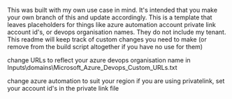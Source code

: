 This was built with my own use case in mind.  It's intended that you make your own branch of this and update accordingly.  This is a template that leaves placeholders for things like azure automation account private link account id's, or devops organisation names.  They do not include my tenant.  This readme will keep track of custom changes you need to make (or remove from the build script altogether if you have no use for them)


change URLs to reflect your azure devops organisation name in Inputs\domains\Microsoft_Azure_Devops_Custom_URLs.txt

change azure automation to suit your region
if you are using privatelink, set your account id's in the private link file